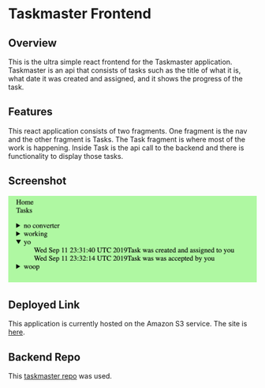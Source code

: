 # Taskmaster Frontend

## Overview

This is the ultra simple react frontend for the Taskmaster application. Taskmaster is an api that consists of tasks such as the title of what it is, what date it was created and assigned, and it shows the progress of the task.

## Features

This react application consists of two fragments. One fragment is the nav and the other fragment is Tasks. The Task fragment is where most of the work is happening.  Inside Task is the api call to the backend and there is functionality to display those tasks.

## Screenshot

![home page](tasks.png)

## Deployed Link

This application is currently hosted on the Amazon S3 service. The site is [here](http://alltasks.s3-website-us-west-2.amazonaws.com/).

## Backend Repo

This [taskmaster repo](https://github.com/trevorjdobson/taskmaster) was used.
